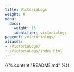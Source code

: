 ```yaml
---
title: VictoriaLogs
weight: 0
menu:
  docs:
    weight: 15
    identifier: victorialogs
pageRef: /victorialogs/
aliases:
- /VictoriaLogs/
- /VictoriaLogs/index.html
---
```

{{% content "README.md" %}}
